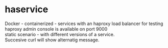 # haservice
Docker - containerized - services with an haproxy load balancer for testing  
haproxy admin console is available on port 9000  
static scenario - with different versions of a service.  
Succesive curl will show alternatig message.
